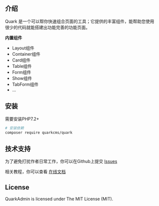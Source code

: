 ## 介绍
Quark 是一个可以帮你快速组合页面的工具；它提供的丰富组件，能帮助您使用很少的代码就能搭建出功能完善的功能页面。

**内置组件**
* Layout组件
* Container组件
* Card组件
* Table组件
* Form组件
* Show组件
* TabForm组件
* ...

## 安装

需要安装PHP7.2+

``` bash
# 安装依赖
composer require quarkcms/quark
```

## 技术支持
为了避免打扰作者日常工作，你可以在Github上提交 [Issues](https://github.com/quarkcms/quark/issues)

相关教程，你可以查看 [在线文档](http://www.quarkcms.com/quark/)

## License
QuarkAdmin is licensed under The MIT License (MIT).